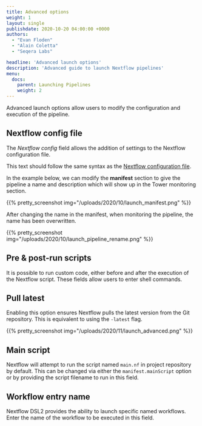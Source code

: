 ```yaml
---
title: Advanced options
weight: 1
layout: single
publishdate: 2020-10-20 04:00:00 +0000
authors:
  - "Evan Floden"
  - "Alain Coletta"
  - "Seqera Labs"

headline: 'Advanced launch options'
description: 'Advanced guide to launch Nextflow pipelines'
menu:
  docs:
    parent: Launching Pipelines
    weight: 2
---
```

Advanced launch options allow users to modify the configuration and execution of the pipeline.


## Nextflow config file
The *Nextflow config* field allows the addition of settings to the Nextflow configuration file.

This text should follow the same syntax as the [Nextflow configuration file](https://www.nextflow.io/docs/latest/config.html?highlight=profiles#config-syntax).

In the example below, we can modify the **manifest** section to give the pipeline a name and description which will show up in the Tower monitoring section.

{{% pretty_screenshot img="/uploads/2020/10/launch_manifest.png" %}}



After changing the name in the manifest, when monitoring the pipeline, the name has been overwritten.

{{% pretty_screenshot img="/uploads/2020/10/launch_pipeline_rename.png" %}}



## Pre & post-run scripts
It is possible to run custom code, either before and after the execution of the Nextflow script. These fields allow users to enter shell commands.


## Pull latest
Enabling this option ensures Nextflow pulls the latest version from the Git repository. This is equivalent to using the `-latest` flag.

{{% pretty_screenshot img="/uploads/2020/11/launch_advanced.png" %}}



## Main script
Nextflow will attempt to run the script named `main.nf` in project repository by default. This can be changed via either the `manifest.mainScript` option or by providing the script filename to run in this field.

## Workflow entry name 
Nextflow DSL2 provides the ability to launch specific named workflows. Enter the name of the workflow to be executed in this field.